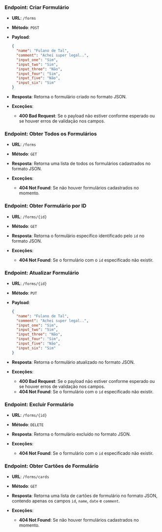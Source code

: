 ### Endpoint: Criar Formulário

- **URL**: `/forms`
- **Método**: `POST`
- **Payload**:
  
  ```json
  {
    "name": "Fulano de Tal",
    "comment": "Achei super legal..",
    "input_one": "Sim",
    "input_two": "Sim",
    "input_three": "Não",
    "input_four": "Sim",
    "input_five": "Não",
    "input_six": "Sim"
  }
  ```
  
- **Resposta**: Retorna o formulário criado no formato JSON.
  
- **Exceções**:
  - **400 Bad Request**: Se o payload não estiver conforme esperado ou se houver erros de validação nos campos.

### Endpoint: Obter Todos os Formulários

- **URL**: `/forms`
- **Método**: `GET`
  
- **Resposta**: Retorna uma lista de todos os formulários cadastrados no formato JSON.
  
- **Exceções**:
  - **404 Not Found**: Se não houver formulários cadastrados no momento.

### Endpoint: Obter Formulário por ID

- **URL**: `/forms/{id}`
- **Método**: `GET`
  
- **Resposta**: Retorna o formulário específico identificado pelo `id` no formato JSON.
  
- **Exceções**:
  - **404 Not Found**: Se o formulário com o `id` especificado não existir.

### Endpoint: Atualizar Formulário

- **URL**: `/forms/{id}`
- **Método**: `PUT`
- **Payload**:
  
  ```json
  {
    "name": "Fulano de Tal",
    "comment": "Achei super legal..",
    "input_one": "Sim",
    "input_two": "Sim",
    "input_three": "Não",
    "input_four": "Sim",
    "input_five": "Não",
    "input_six": "Sim"
  }
  ```
  
- **Resposta**: Retorna o formulário atualizado no formato JSON.
  
- **Exceções**:
  - **400 Bad Request**: Se o payload não estiver conforme esperado ou se houver erros de validação nos campos.
  - **404 Not Found**: Se o formulário com o `id` especificado não existir.

### Endpoint: Excluir Formulário

- **URL**: `/forms/{id}`
- **Método**: `DELETE`
  
- **Resposta**: Retorna o formulário excluído no formato JSON.
  
- **Exceções**:
  - **404 Not Found**: Se o formulário com o `id` especificado não existir.

### Endpoint: Obter Cartões de Formulário

- **URL**: `/forms/cards`
- **Método**: `GET`
  
- **Resposta**: Retorna uma lista de cartões de formulário no formato JSON, contendo apenas os campos `id`, `name`, `date` e `comment`.
  
- **Exceções**:
  - **404 Not Found**: Se não houver formulários cadastrados no momento.

